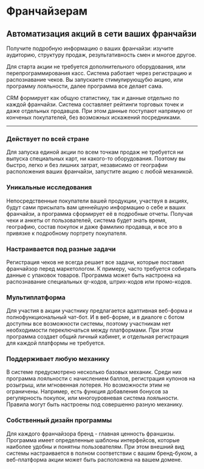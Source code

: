 # Франчайзерам

## **Автоматизация акций в сети ваших франчайзи**
Получите подробную информацию о ваших франчайзи: изучите аудиторию, структуру продаж, результативность смен и многое другое.   

Для старта акции не требуется дополнительного оборудования, или перепрограммирования касс. Система работает через регистрацию и распознавание чеков. Вы запускаете стимулирующубю акцию, или программу лояльности, далее программа все делает сама. 

CRM формирует как общую статистику, так и данные отдельно по каждой франчайзи. Система составляет рейтинги торговых точек и даже отдельных продавцов. При этом данные поступают напрямую от конченых покупателей, без возможных искажений посредниками.

-------

### Действует по всей стране
Для запуска единой акции по всем точкам продаж не требуется ни выпуска специальных карт, ни какого-то оборудования. Поэтому вы быстро, легко и без лишних затрат, независимо от географии расположения ваших франчайзи, запустите акцию с любой механикой. 

### Уникальные исследования
Непосредственные покупатели вашей продукции, участвуя в акциях, будут сами присылать вам ценнейшую информацию о себе и ваших франчайзи, а программа сформирует её в подробные отчеты. Получая чеки и анкеты от пользователей, система будет знать время, географию, состав покупок и даже фамилию продавца, и все это в привязке к подробному портрету покупателя. 

### Настраивается под разные задачи
Регистрация чеков не всегда решает все задачи, которые поставил франчайзор перед маркетологом. К примеру, часто требуется собирать данные с упаковок товаров. Программа может быть настроена на распознавание специальных qr-кодов, штрих-кодов или промо-кодов.  

### Мультиплатформа
Для участия в акции участнику предлагается адаптивная веб-форма и полнофункциональный чат-бот. И в веб-форме, и в диалоге с ботом доступны все возможности системы, поэтому участникам нет необходимости переключаться между платформами. При этом программа создает общий личный кабинет, и отдельная регистрация для каждой платформы не требуется.

### Поддерживает любую механику
В системе предусмотрено несколько базовых механик. Среди них программа лояльности с начислением баллов, регистрация купонов на розыгрыш, или мгновенная лотерея. Но возможности этим не ограничены. Например, есть функция добавления бонусов за регулярность покупок, или многоуровневая система лояльности. Правила могут быть настроены под совершенно разную механику. 

### Собственный дизайн программы
Для каждого франчайзора бренд - главная ценность франшизы. Программа имеет определенные шаблоны интерфейсов, которые наиболее удобны и понятны пользователям. При этом внешний вид системы настраивается в полном соответствии с вашим бренд-буком, а веб-платформа акции может быть расположена на вашем домене.
